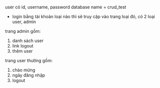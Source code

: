 


user có id, username, password
database name = crud_test

+ login bằng tài khoản loại nào thì sẽ truy cập vào trang loại đó, có 2 loại user, admin

trang admin gồm:
1. danh sách user
2. link logout
3. thêm user


trang user thường gồm:
1. chào mừng
2. ngày đăng nhập
3. logout